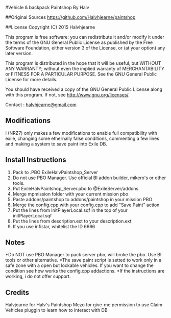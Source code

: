 #Vehicle & backpack Paintshop By Halv


##Original Sources
https://github.com/Halvhjearne/paintshop


##License
Copyright (C) 2015 Halvhjearne

This program is free software: you can redistribute it and/or modify it under the terms of the GNU General Public License as published by the Free Software Foundation, either version 3 of the License, or (at your option) any later version.

This program is distributed in the hope that it will be useful, but WITHOUT ANY WARRANTY; without even the implied warranty of MERCHANTABILITY or FITNESS FOR A PARTICULAR PURPOSE. See the GNU General Public License for more details.

You should have received a copy of the GNU General Public License along with this program. If not, see http://www.gnu.org/licenses/.

Contact : halvhjearne@gmail.com


## Modifications
I (NRZ7) only makes a few modifications to enable full compatibility with exile, changing some ethernally false conditions, commenting a few lines and making a system to save paint into Exile DB.


## Install Instructions
1. Pack to .PBO ExileHalvPaintshop_Server
1. Do not use PBO Manager. Use official BI addon builder, mikero's or other tools.
2. Put ExileHalvPaintshop_Server.pbo to @ExileServer/addons
2. Merge mpmission folder with your current mission pbo
1. Paste addons/paintshop to addons/paintshop in your mission PBO
2. Merge the config.cpp with your config.cpp to add "Save Paint" action
3. Put the lines from InitPlayerLocal.sqf in the top of your initPlayerLocal.sqf
4. Put the lines from description.ext to your description.ext
3. If you use infistar, whitelist the ID 6666


## Notes
*Do NOT use PBO Manager to pack server pbo, will broke the pbo. Use BI tools or other alternative.
*The save paint script is setted to work only in a safe zone with a open but lockable vehicles. If you want to change the condition see how works the config.cpp addactions.
*If the instructions are working, i do not offer support.



## Credits

Halvjearne for Halv's Paintshop
Mezo for give-me permission to use Claim Vehicles pluggin to learn how to interact with DB
